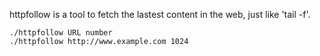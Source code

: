 httpfollow is a tool to fetch the lastest content in the web, just like 'tail -f'.

	./httpfollow URL number
	./httpfollow http://www.example.com 1024
